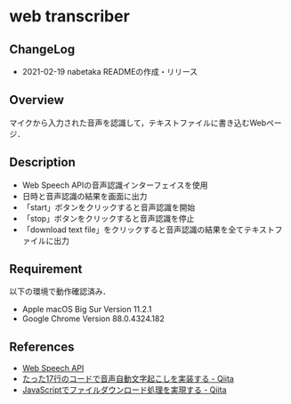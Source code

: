 # web transcriber



## ChangeLog

- 2021-02-19 nabetaka READMEの作成・リリース



## Overview

マイクから入力された音声を認識して，テキストファイルに書き込むWebページ．



## Description

- Web Speech APIの音声認識インターフェイスを使用
- 日時と音声認識の結果を画面に出力
- 「start」ボタンをクリックすると音声認識を開始
- 「stop」ボタンをクリックすると音声認識を停止
- 「download text file」をクリックすると音声認識の結果を全てテキストファイルに出力



## Requirement

以下の環境で動作確認済み．

- Apple macOS Big Sur Version 11.2.1
- Google Chrome Version 88.0.4324.182



## References

- [Web Speech API](https://developer.mozilla.org/ja/docs/Web/API/Web_Speech_API)
- [たった17行のコードで音声自動文字起こしを実装する - Qiita](https://qiita.com/kolife/items/a0af7702eef05994fbfb)
- [JavaScriptでファイルダウンロード処理を実現する - Qiita](https://qiita.com/wadahiro/items/eb50ac6bbe2e18cf8813)

